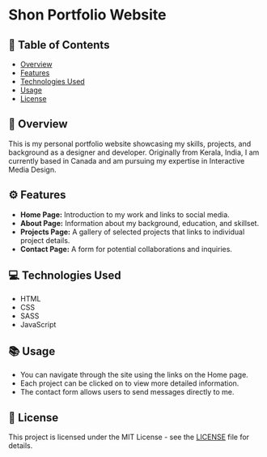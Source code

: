 # Shon Portfolio Website

## 📑 Table of Contents

- [Overview](#-overview)
- [Features](#-features)
- [Technologies Used](#-technologies-used)
- [Usage](#-usage)
- [License](#-license)

## 📖 Overview

This is my personal portfolio website showcasing my skills, projects, and background as a designer and developer. Originally from Kerala, India, I am currently based in Canada and am pursuing my expertise in Interactive Media Design.

## ⚙️ Features

- **Home Page:** Introduction to my work and links to social media.
- **About Page:** Information about my background, education, and skillset.
- **Projects Page:** A gallery of selected projects that links to individual project details.
- **Contact Page:** A form for potential collaborations and inquiries.

## 💻 Technologies Used

- HTML
- CSS
- SASS
- JavaScript

## 📚 Usage

- You can navigate through the site using the links on the Home page.
- Each project can be clicked on to view more detailed information.
- The contact form allows users to send messages directly to me.

## 📝 License

This project is licensed under the MIT License - see the [LICENSE](LICENSE) file for details.
